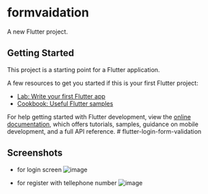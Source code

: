 # formvaidation

A new Flutter project.


## Getting Started


This project is a starting point for a Flutter application.

A few resources to get you started if this is your first Flutter project:


- [Lab: Write your first Flutter app](https://docs.flutter.dev/get-started/codelab)
- [Cookbook: Useful Flutter samples](https://docs.flutter.dev/cookbook)

For help getting started with Flutter development, view the
[online documentation](https://docs.flutter.dev/), which offers tutorials,
samples, guidance on mobile development, and a full API reference.
#   f l u t t e r - l o g i n - f o r m - v a l i d a t i o n 
 
## Screenshots 
- for login screen
  ![image](https://github.com/rashaabdulrazzak/flutter-login-form-validation/assets/11816618/774971a6-57bb-403d-a6d4-df71c47fb390)

- for register with tellephone number
  ![image](https://github.com/rashaabdulrazzak/flutter-login-form-validation/assets/11816618/bbd28e2f-2682-4bc4-9dc3-38b44f26cebf)

 
